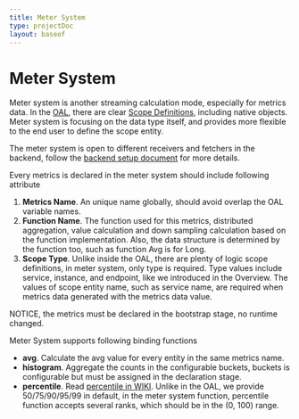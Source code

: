```yaml
---
title: Meter System
type: projectDoc
layout: baseof
---
```

# Meter System
Meter system is another streaming calculation mode, especially for metrics data. In the [OAL](oal), there are clear 
[Scope Definitions](scope-definitions), including native objects. Meter system is focusing on the data type itself,
and provides more flexible to the end user to define the scope entity.

The meter system is open to different receivers and fetchers in the backend, 
follow the [backend setup document](../setup/backend/backend-setup) for more details.

Every metrics is declared in the meter system should include following attribute
1. **Metrics Name**. An unique name globally, should avoid overlap the OAL variable names.
1. **Function Name**. The function used for this metrics, distributed aggregation, value calculation and down sampling calculation
based on the function implementation. Also, the data structure is determined by the function too, such as function Avg is for Long.
1. **Scope Type**. Unlike inside the OAL, there are plenty of logic scope definitions, in meter system, only type is required. 
Type values include service, instance, and endpoint, like we introduced in the Overview.
The values of scope entity name, such as service name, are required when metrics data generated with the metrics data value.

NOTICE, the metrics must be declared in the bootstrap stage, no runtime changed.

Meter System supports following binding functions
- **avg**. Calculate the avg value for every entity in the same metrics name.
- **histogram**. Aggregate the counts in the configurable buckets, buckets is configurable but must be assigned in the declaration stage.
- **percentile**. Read [percentile in WIKI](https://en.wikipedia.org/wiki/Percentile). Unlike in the OAL, we provide
50/75/90/95/99 in default, in the meter system function, percentile function accepts several ranks, which should be in
the (0, 100) range.
